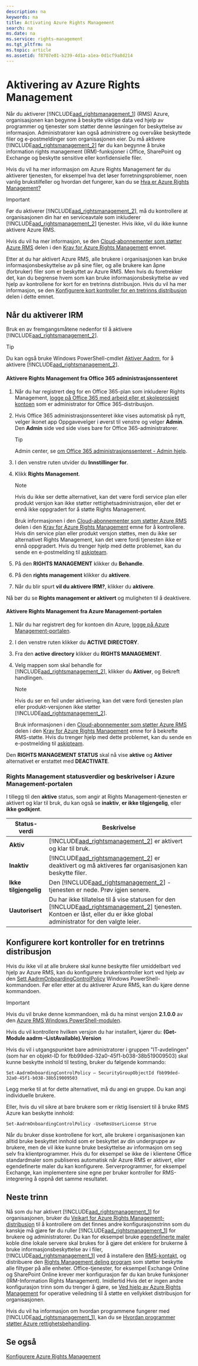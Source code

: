 ```yaml
---
description: na
keywords: na
title: Activating Azure Rights Management
search: na
ms.date: na
ms.service: rights-management
ms.tgt_pltfrm: na
ms.topic: article
ms.assetid: f8707e01-b239-4d1a-a1ea-0d1cf9a8d214
---
```

# Aktivering av Azure Rights Management
Når du aktiverer [!INCLUDE[aad_rightsmanagement_1](../Token/aad_rightsmanagement_1_md.md)] (RMS) Azure, organisasjonen kan begynne å beskytte viktige data ved hjelp av programmer og tjenester som støtter denne løsningen for beskyttelse av informasjon. Administratorer kan også administrere og overvåke beskyttede filer og e-postmeldinger som organisasjonen eier. Du må aktivere [!INCLUDE[aad_rightsmanagement_2](../Token/aad_rightsmanagement_2_md.md)] før du kan begynne å bruke information rights management (IRM)-funksjoner i Office, SharePoint og Exchange og beskytte sensitive eller konfidensielle filer.

Hvis du vil ha mer informasjon om Azure Rights Management før du aktiverer tjenesten, for eksempel hva det løser forretningsproblemer, noen vanlig brukstilfeller og hvordan det fungerer, kan du se [Hva er Azure Rights Management?](../Topic/What_is_Azure_Rights_Management_.md)

> [!IMPORTANT]
> Før du aktiverer [!INCLUDE[aad_rightsmanagement_2](../Token/aad_rightsmanagement_2_md.md)], må du kontrollere at organisasjonen din har en serviceavtale som inkluderer [!INCLUDE[aad_rightsmanagement_2](../Token/aad_rightsmanagement_2_md.md)] tjenester. Hvis ikke, vil du ikke kunne aktivere Azure RMS.
> 
> Hvis du vil ha mer informasjon, se den [Cloud-abonnementer som støtter Azure RMS](../Topic/Requirements_for_Azure_Rights_Management.md#BKMK_SupportedSubscriptions) delen i den [Krav for Azure Rights Management](../Topic/Requirements_for_Azure_Rights_Management.md) emnet.

Etter at du har aktivert Azure RMS, alle brukere i organisasjonen kan bruke informasjonsbeskyttelse av på sine filer, og alle brukere kan åpne (forbruker) filer som er beskyttet av Azure RMS. Men hvis du foretrekker det, kan du begrense hvem som kan bruke informasjonsbeskyttelse av ved hjelp av kontrollene for kort for en tretrinns distribusjon. Hvis du vil ha mer informasjon, se den [Konfigurere kort kontroller for en tretrinns distribusjon](../Topic/Activating_Azure_Rights_Management.md#BKMK_OnboardingControls) delen i dette emnet.

## Når du aktiverer IRM
Bruk en av fremgangsmåtene nedenfor til å aktivere [!INCLUDE[aad_rightsmanagement_2](../Token/aad_rightsmanagement_2_md.md)].

> [!TIP]
> Du kan også bruke Windows PowerShell-cmdlet [Aktiver Aadrm](http://msdn.microsoft.com/library/windowsazure/dn629412.aspx), for å aktivere [!INCLUDE[aad_rightsmanagement_2](../Token/aad_rightsmanagement_2_md.md)].

#### Aktivere Rights Management fra Office 365 administrasjonssenteret

1.  Når du har registrert deg for en Office 365-plan som inkluderer Rights Management, [logge på Office 365 med arbeid eller et skoleprosjekt kontoen](https://portal.office.com/) som er administrator for Office 365-distribusjon.

2.  Hvis Office 365 administrasjonssenteret ikke vises automatisk på nytt, velger ikonet app Oppgavevelger i øverst til venstre og velger **Admin**. Den **Admin** side ved side vises bare for Office 365-administratorer.

    > [!TIP]
    > Admin center, se [om Office 365 administrasjonssenteret - Admin hjelp](https://support.office.com/article/About-the-Office-365-admin-center-Admin-Help-58537702-d421-4d02-8141-e128e3703547).

3.  I den venstre ruten utvider du **Innstillinger for**.

4.  Klikk **Rights Management**.

    > [!NOTE]
    > Hvis du ikke ser dette alternativet, kan det være fordi service plan eller produkt versjon kan ikke støtter rettighetsadministrasjon, eller det er ennå ikke oppgradert for å støtte Rights Management.
    > 
    > Bruk informasjonen i den [Cloud-abonnementer som støtter Azure RMS](../Topic/Requirements_for_Azure_Rights_Management.md#BKMK_SupportedSubscriptions) delen i den [Krav for Azure Rights Management](../Topic/Requirements_for_Azure_Rights_Management.md) emne for å kontrollere. Hvis din service plan eller produkt versjon støttes, men du ikke ser alternativet Rights Management, kan det være fordi tjenesten ikke er ennå oppgradert. Hvis du trenger hjelp med dette problemet, kan du sende en e-postmelding til [askipteam](mailto:askipteam@microsoft.com?subject=I%20cannot%20activate%20RMS).

5.  På den **RIGHTS MANAGEMENT** klikker du **Behandle**.

6.  På den **rights management** klikker du **aktivere**.

7.  Når du blir spurt **vil du aktivere IRM?**, klikker du **aktivere**.

Nå bør du se **Rights management er aktivert** og muligheten til å deaktivere.

#### Aktivere Rights Management fra Azure Management-portalen

1.  Når du har registrert deg for kontoen din Azure, [logge på Azure Management-portalen](http://go.microsoft.com/fwlink/p/?LinkID=275081).

2.  I den venstre ruten klikker du **ACTIVE DIRECTORY**.

3.  Fra den **active directory** klikker du **RIGHTS MANAGEMENT**.

4.  Velg mappen som skal behandle for [!INCLUDE[aad_rightsmanagement_2](../Token/aad_rightsmanagement_2_md.md)], klikker du **Aktiver**, og Bekreft handlingen.

    > [!NOTE]
    > Hvis du ser en feil under aktivering, kan det være fordi tjenesten plan eller produkt-versjonen ikke støtter [!INCLUDE[aad_rightsmanagement_2](../Token/aad_rightsmanagement_2_md.md)].
    > 
    > Bruk informasjonen i den [Cloud-abonnementer som støtter Azure RMS](../Topic/Requirements_for_Azure_Rights_Management.md#BKMK_SupportedSubscriptions) delen i den [Krav for Azure Rights Management](../Topic/Requirements_for_Azure_Rights_Management.md) emne for å bekrefte RMS-støtte. Hvis du trenger hjelp med dette problemet, kan du sende en e-postmelding til [askipteam](mailto:askipteam?subject=I%20cannot%20activate%20RMS).

Den **RIGHTS MANAGEMENT STATUS** skal nå vise **aktive** og **Aktiver** alternativet er erstattet med **DEACTIVATE**.

### Rights Management statusverdier og beskrivelser i Azure Management-portalen
I tillegg til den **aktive** status, som angir at Rights Management-tjenesten er aktivert og klar til bruk, du kan også se **inaktiv**, **er ikke tilgjengelig**, eller **ikke godkjent**.

|Status-verdi|Beskrivelse|
|----------------|---------------|
|**Aktiv**|[!INCLUDE[aad_rightsmanagement_2](../Token/aad_rightsmanagement_2_md.md)] er aktivert og klar til bruk.|
|**Inaktiv**|[!INCLUDE[aad_rightsmanagement_2](../Token/aad_rightsmanagement_2_md.md)] er deaktivert og må aktiveres før organisasjonen kan beskytte filer.|
|**Ikke tilgjengelig**|Den [!INCLUDE[aad_rightsmanagement_2](../Token/aad_rightsmanagement_2_md.md)] -tjenesten er nede. Prøv igjen senere.|
|**Uautorisert**|Du har ikke tillatelse til å vise statusen for den [!INCLUDE[aad_rightsmanagement_2](../Token/aad_rightsmanagement_2_md.md)] tjenesten. Kontoen er låst, eller du er ikke global administrator for den valgte leier.|

## <a name="BKMK_OnboardingControls"></a>Konfigurere kort kontroller for en tretrinns distribusjon
Hvis du ikke vil at alle brukere skal kunne beskytte filer umiddelbart ved hjelp av Azure RMS, kan du konfigurere brukerkontroller kort ved hjelp av den [Sett AadrmOnboardingControlPolicy](http://msdn.microsoft.com/library/azure/dn857521.aspx) Windows PowerShell-kommandoen. Før eller etter at du aktiverer Azure RMS, kan du kjøre denne kommandoen.

> [!IMPORTANT]
> Hvis du vil bruke denne kommandoen, må du ha minst versjon **2.1.0.0** av den [Azure RMS Windows PowerShell-modulen](http://go.microsoft.com/fwlink/?LinkId=257721).
> 
> Hvis du vil kontrollere hvilken versjon du har installert, kjører du: **(Get-Module aadrm –ListAvailable).Version**

Hvis du vil i utgangspunktet bare administratorer i gruppen "IT-avdelingen" (som har en objekt-ID for fbb99ded-32a0-45f1-b038-38b519009503) skal kunne beskytte innhold til testing, bruker du følgende kommando:

```
Set-AadrmOnboardingControlPolicy – SecurityGroupObjectId fbb99ded-32a0-45f1-b038-38b519009503
```
Legg merke til at for dette alternativet, må du angi en gruppe. Du kan angi individuelle brukere.

Eller, hvis du vil sikre at bare brukere som er riktig lisensiert til å bruke RMS Azure kan beskytte innhold:

```
Set-AadrmOnboardingControlPolicy -UseRmsUserLicense $true
```
Når du bruker disse kontrollene for kort, alle brukere i organisasjonen kan alltid bruke beskyttet innhold som er beskyttet av din undergruppe av brukere, men de vil ikke kunne bruke beskyttelse av informasjon om seg selv fra klientprogrammer. Hvis du for eksempel se ikke de i klientene Office standardmaler som publiseres automatisk når Azure RMS er aktivert, eller egendefinerte maler du kan konfigurere.  Serverprogrammer, for eksempel Exchange, kan implementere sine egne per bruker kontroller for RMS-integrering å oppnå det samme resultatet.

## Neste trinn
Nå som du har aktivert [!INCLUDE[aad_rightsmanagement_1](../Token/aad_rightsmanagement_1_md.md)] for organisasjonen, bruker du [Veikart for Azure Rights Management-distribusjon](../Topic/Azure_Rights_Management_Deployment_Roadmap.md) til å kontrollere om det finnes andre konfigurasjonstrinn som du kanskje må gjøre før du ruller [!INCLUDE[aad_rightsmanagement_1](../Token/aad_rightsmanagement_1_md.md)] for brukere og administratorer. Du kan for eksempel bruke [egendefinerte maler](http://technet.microsoft.com/library/dn642472.aspx) koble dine lokale servere skal brukes for å gjøre det enklere for brukerne å bruke informasjonsbeskyttelse av i filer, [!INCLUDE[aad_rightsmanagement_1](../Token/aad_rightsmanagement_1_md.md)] ved å installere den [RMS-kontakt](http://technet.microsoft.com/library/dn375964.aspx), og distribuere den [Rights Management deling program](http://technet.microsoft.com/library/jj585031.aspx) som støtter beskytte alle filtyper på alle enheter. Office-tjenester, for eksempel Exchange Online og SharePoint Online krever mer konfigurasjon før du kan bruke funksjoner (IRM-Information Rights Management). Imidlertid Hvis det er ingen andre konfigurasjon trinn som du trenger å gjøre, se [Ved hjelp av Azure Rights Management](../Topic/Using_Azure_Rights_Management.md) for operative veiledning til å støtte en vellykket distribusjon for organisasjonen.

Hvis du vil ha informasjon om hvordan programmene fungerer med [!INCLUDE[aad_rightsmanagement_1](../Token/aad_rightsmanagement_1_md.md)], kan du se [Hvordan programmer støtter Azure rettighetsbehandling](../Topic/How_Applications_Support_Azure_Rights_Management.md).

## Se også
[Konfigurere Azure Rights Management](../Topic/Configuring_Azure_Rights_Management.md)

